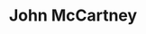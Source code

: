 ---
title: John McCartney
headshot: images/uploads/John_McCartney.jpg
job: User Experience Designer
bio: John McCartney is a User Experience designer in M&T Bank’s Experience and Design group. Currently based in Buffalo, New York, John focuses on strategy, user-centered design, Design-Thinking, and usability. With a background in Human-Computer Interaction and Cognitive Science, he is passionate about creating business cultures that are highly focused on keeping humans and their needs at the center of every conversation. Prior to M&T Bank, John was a User Experience Designer at a higher education software company and a materials science start-up.
webpage: 
---
